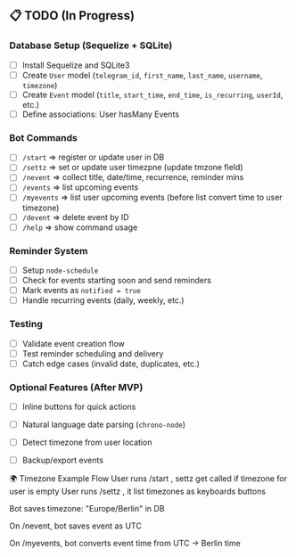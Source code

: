 ## 📋 TODO (In Progress)

### Database Setup (Sequelize + SQLite)
- [ ] Install Sequelize and SQLite3
- [ ] Create `User` model (`telegram_id`, `first_name`, `last_name`, `username`, `timezone`)
- [ ] Create `Event` model (`title`, `start_time`, `end_time`, `is_recurring`, `userId`, etc.)
- [ ] Define associations: User hasMany Events

### Bot Commands
- [ ] `/start` => register or update user in DB
- [ ] `/settz` => set or update user timezpne (update tmzone field)
- [ ] `/nevent` => collect title, date/time, recurrence, reminder mins
- [ ] `/events` => list upcoming events 
- [ ] `/myevents` => list user upcoming events (before list convert time to user timezone)
- [ ] `/devent` => delete event by ID
- [ ] `/help` => show command usage

### Reminder System
- [ ] Setup `node-schedule`
- [ ] Check for events starting soon and send reminders
- [ ] Mark events as `notified = true`
- [ ] Handle recurring events (daily, weekly, etc.)

### Testing
- [ ] Validate event creation flow
- [ ] Test reminder scheduling and delivery
- [ ] Catch edge cases (invalid date, duplicates, etc.)

### Optional Features (After MVP)
- [ ] Inline buttons for quick actions
- [ ] Natural language date parsing (`chrono-node`)
- [ ] Detect timezone from user location
- [ ] Backup/export events


🌍 Timezone Example Flow
User runs /start , settz get called if timezone for user is empty
User runs /settz , it list timezones as keyboards buttons 

Bot saves timezone: "Europe/Berlin" in DB

On /nevent, bot saves event as UTC

On /myevents, bot converts event time from UTC → Berlin time